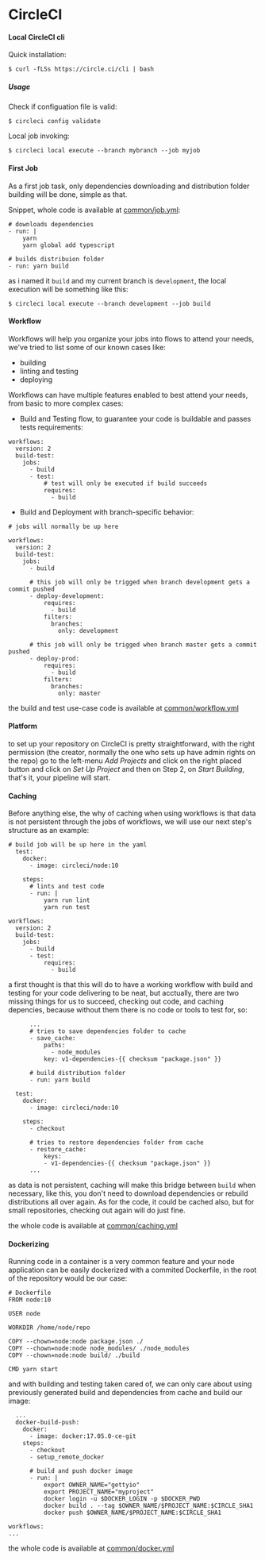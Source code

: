 # CircleCI

#### Local CircleCI cli

Quick installation:

`$ curl -fLSs https://circle.ci/cli | bash`

##### Usage

Check if configuation file is valid:

`$ circleci config validate`

Local job invoking:

`$ circleci local execute --branch mybranch --job myjob`

#### First Job

As a first job task, only dependencies downloading and distribution folder building will be done, simple as that.

Snippet, whole code is available at [common/job.yml](common/job.yml):
```
# downloads dependencies
- run: |
    yarn
    yarn global add typescript

# builds distribuion folder
- run: yarn build
```

as i named it `build` and my current branch is `development`, the local execution will be something like this:

`$ circleci local execute --branch development --job build`

#### Workflow

Workflows will help you organize your jobs into flows to attend your needs, we've tried to list some of our known cases like:
- building
- linting and testing
- deploying

Workflows can have multiple features enabled to best attend your needs, from basic to more complex cases:

- Build and Testing flow, to guarantee your code is buildable and passes tests requirements:
```
workflows:
  version: 2
  build-test:
    jobs:
      - build
      - test:
          # test will only be executed if build succeeds
          requires:
            - build
```
- Build and Deployment with branch-specific behavior:
```
# jobs will normally be up here

workflows:
  version: 2
  build-test:
    jobs:
      - build

      # this job will only be trigged when branch development gets a commit pushed
      - deploy-development:
          requires:
            - build
          filters:
            branches:
              only: development

      # this job will only be trigged when branch master gets a commit pushed
      - deploy-prod:
          requires:
            - build
          filters:
            branches:
              only: master
```

the build and test use-case code is available at [common/workflow.yml](common/workflow.yml)

#### Platform

to set up your repository on CircleCI is pretty straightforward, with the right permission (the creator, normally the one who sets up have admin rights on the repo) go to the left-menu _Add Projects_ and click on the right placed button and click on _Set Up Project_ and then on Step 2, on _Start Building_, that's it, your pipeline will start.

#### Caching

Before anything else, the why of caching when using workflows is that data is not persistent through the jobs of workflows, we will use our next step's structure as an example:
```
# build job will be up here in the yaml
  test:
    docker:
      - image: circleci/node:10

    steps:
      # lints and test code
      - run: |
          yarn run lint
          yarn run test

workflows:
  version: 2
  build-test:
    jobs:
      - build
      - test:
          requires:
            - build
```

a first thought is that this will do to have a working workflow with build and testing for your code delivering to be neat, but acctually, there are two missing things for us to succeed, checking out code, and caching depencies, because without them there is no code or tools to test for, so:
```
      ...
      # tries to save dependencies folder to cache
      - save_cache:
          paths:
            - node_modules
          key: v1-dependencies-{{ checksum "package.json" }}
      
      # build distribution folder
      - run: yarn build

  test:
    docker:
      - image: circleci/node:10

    steps:
      - checkout

      # tries to restore dependencies folder from cache
      - restore_cache:
          keys:
          - v1-dependencies-{{ checksum "package.json" }}
      ...
```

as data is not persistent, caching will make this bridge between `build` when necessary, like this, you don't need to download dependencies or rebuild distributions all over again. As for the code, it could be cached also, but for small repositories, checking out again will do just fine.

the whole code is available at [common/caching.yml](common/caching.yml)

#### Dockerizing

Running code in a container is a very common feature and your node application can be easily dockerized with a commited Dockerfile, in the root of the repository would be our case:
```
# Dockerfile
FROM node:10

USER node

WORKDIR /home/node/repo

COPY --chown=node:node package.json ./
COPY --chown=node:node node_modules/ ./node_modules
COPY --chown=node:node build/ ./build

CMD yarn start
```

and with building and testing taken cared of, we can only care about using previously generated build and dependencies from cache and build our image:

```
  ...
  docker-build-push:
    docker:
      - image: docker:17.05.0-ce-git
    steps:
      - checkout
      - setup_remote_docker

      # build and push docker image
      - run: |
          export OWNER_NAME="gettyio"
          export PROJECT_NAME="myproject"
          docker login -u $DOCKER_LOGIN -p $DOCKER_PWD
          docker build . --tag $OWNER_NAME/$PROJECT_NAME:$CIRCLE_SHA1
          docker push $OWNER_NAME/$PROJECT_NAME:$CIRCLE_SHA1

workflows:
...
```

the whole code is available at [common/docker.yml](common/docker.yml)
